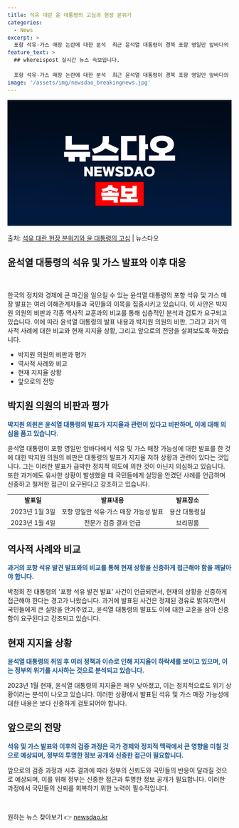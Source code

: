 ```yaml
---
title: 석유 대란 윤 대통령의 고심과 현장 분위기
categories:
  - News
excerpt: >
  포항 석유·가스 매장 논란에 대한 분석  최근 윤석열 대통령이 경북 포항 영일만 앞바다의 대규모 석유·가스 …
feature_text: >
  ## whereispost 실시간 뉴스 속보입니다.

  포항 석유·가스 매장 논란에 대한 분석  최근 윤석열 대통령이 경북 포항 영일만 앞바다의 대규모 석유·가스 …
image: '/assets/img/newsdao_breakingnews.jpg'
---
```


![뉴스다오 속보](/assets/img/newsdao_breakingnews.jpg)

<p>출처: <a href="https://newsdao.kr/4052" rel="dofollow">석유 대란 현장 분위기와 윤 대통령의 고심</a> | 뉴스다오</p>

<h2>윤석열 대통령의 석유 및 가스 발표와 이후 대응</h2>
<p data-ke-size="size16">&nbsp;</p>
한국의 정치와 경제에 큰 파긴을 일으킬 수 있는 윤석열 대통령의 포항 석유 및 가스 매장 발표는 여러 이해관계자들과 국민들의 이목을 집중시키고 있습니다. 이 사안은 박지원 의원의 비판과 각종 역사적 교훈과의 비교를 통해 심층적인 분석과 검토가 요구되고 있습니다. 이에 따라 윤석열 대통령의 발표 내용과 박지원 의원의 비판, 그리고 과거 역사적 사례에 대한 비교와 현재 지지율 상황, 그리고 앞으로의 전망을 살펴보도록 하겠습니다.
<ul>
<li>박지원 의원의 비판과 평가</li>
<li>역사적 사례와 비교</li>
<li>현재 지지율 상황</li>
<li>앞으로의 전망</li>
</ul>
<h2>박지원 의원의 비판과 평가</h2>
<p><b><span style="color: #1a5490;">박지원 의원은 윤석열 대통령의 발표가 지지율과 관련이 있다고 비판하며, 이에 대해 의심을 품고 있습니다.</span></b></p>
윤석열 대통령이 포항 영일만 앞바다에서 석유 및 가스 매장 가능성에 대한 발표를 한 것에 대한 박지원 의원의 비판은 대통령의 발표가 지지율 저하 상황과 관련이 있다는 것입니다. 그는 이러한 발표가 급박한 정치적 의도에 의한 것이 아닌지 의심하고 있습니다. 또한 과거에도 유사한 상황이 발생했을 때 국민들에게 실망을 안겼던 사례를 언급하며 신중하고 철저한 접근이 요구된다고 강조하고 있습니다.
<table>
<tr>
<td style="text-align: center; height: 17px;"><b>발표일</b></td>
<td style="text-align: center; height: 17px;"><b>발표내용</b></td>
<td style="text-align: center; height: 17px;"><b>발표장소</b></td>
</tr>
<tr>
<td style="text-align: center; height: 17px;">2023년 1월 3일</td>
<td style="text-align: center; height: 17px;">포항 영일만 석유·가스 매장 가능성 발표</td>
<td style="text-align: center; height: 17px;">용산 대통령실</td>
</tr>
<tr>
<td style="text-align: center; height: 17px;">2023년 1월 4일</td>
<td style="text-align: center; height: 17px;">전문가 검증 결과 언급</td>
<td style="text-align: center; height: 17px;">브리핑룸</td>
</tr>
</table>
<h2>역사적 사례와 비교</h2>
<p><b><span style="color: #1a5490;">과거의 포항 석유 발견 발표와의 비교를 통해 현재 상황을 신중하게 접근해야 함을 깨달아야 합니다.</span></b></p>
박정희 전 대통령의 '포항 석유 발견 발표' 사건이 언급되면서, 현재의 상황을 신중하게 접근해야 한다는 경고가 나왔습니다. 과거에 발표된 사건은 정제된 경유로 밝혀지면서 국민들에게 큰 실망을 안겨주었고, 윤석열 대통령의 발표도 이에 대한 교훈을 삼아 신중함이 요구된다고 강조되고 있습니다.
<h2>현재 지지율 상황</h2>
<p><b><span style="color: #1a5490;">윤석열 대통령의 취임 후 여러 정책과 이슈로 인해 지지율이 하락세를 보이고 있으며, 이는 정부의 위기를 시사하는 것으로 분석되고 있습니다.</span></b></p>
2023년 1월 현재, 윤석열 대통령의 지지율은 매우 낮아졌고, 이는 정치적으로도 위기 상황이라는 분석이 나오고 있습니다. 이러한 상황에서 발표된 석유 및 가스 매장 가능성에 대한 내용은 보다 신중하게 검토되어야 합니다.
<h2>앞으로의 전망</h2>
<p><b><span style="color: #1a5490;">석유 및 가스 발표와 이후의 검증 과정은 국가 경제와 정치적 맥락에서 큰 영향을 미칠 것으로 예상되며, 정부의 투명한 정보 공개와 신중한 접근이 필요합니다.</span></b></p>
앞으로의 검증 과정과 시추 결과에 따라 정부의 신뢰도와 국민들의 반응이 달라질 것으로 예상되며, 이를 위해 정부는 신중한 접근과 투명한 정보 공개가 필요합니다. 이러한 과정에서 국민들의 신뢰를 회복하기 위한 노력이 필수적입니다.
<p data-ke-size="size16">&nbsp;</p> 

원하는 뉴스 찾아보기 👉 <a href="https://newsdao.kr" rel="dofollow">newsdao.kr</a>


